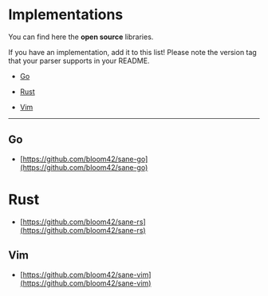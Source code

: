 # Implementations

You can find here the **open source** libraries.

If you have an implementation, add it to this list! Please note the version tag that your parser
supports in your README.


* [Go](#go)
<!-- * [JavaScript](#javascript) -->
* [Rust](#rust)
<!-- * [Visual Studio Code](#visual-studio-code) -->
* [Vim](#vim)

---------------------------------


## Go

* [https://github.com/bloom42/sane-go](https://github.com/bloom42/sane-go)


<!-- # JavaScript

* [https://github.com/bloom42/sane-js](https://github.com/bloom42/sane-js)
 -->

# Rust

* [https://github.com/bloom42/sane-rs](https://github.com/bloom42/sane-rs)

<!--
# Visual Studio Code

* [https://github.com/bloom42/sane-vscode ](https://github.com/bloom42/sane-vscode) -->


## Vim

* [https://github.com/bloom42/sane-vim](https://github.com/bloom42/sane-vim)
